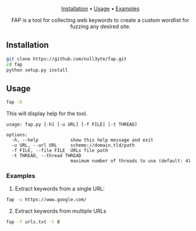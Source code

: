 <p align="center">
  <a href="#installation">Installation</a> •
  <a href="#usage">Usage</a> •
  <a href="#examples">Examples</a>
</p>
<p align="center">FAP is a tool for collecting web keywords to create a custom wordlist for fuzzing any desired site.</p>

## Installation

```bash
git clone https://github.com/null3yte/fap.git
cd fap
python setup.py install
```

## Usage

```bash
fap -h
```

This will display help for the tool.

```
usage: fap.py [-h] [-u URL] [-f FILE] [-t THREAD]

options:
  -h, --help            show this help message and exit
  -u URL, --url URL     scheme://domain.tld/path
  -f FILE, --file FILE  URLs file path
  -t THREAD, --thread THREAD
                        maximum number of threads to use (default: 4)
```

### Examples

1. Extract keywords from a single URL:

```bash
fap -u https://www.google.com/
```

2. Extract keywords from multiple URLs

```bash
fap -f urls.txt -t 8
```
